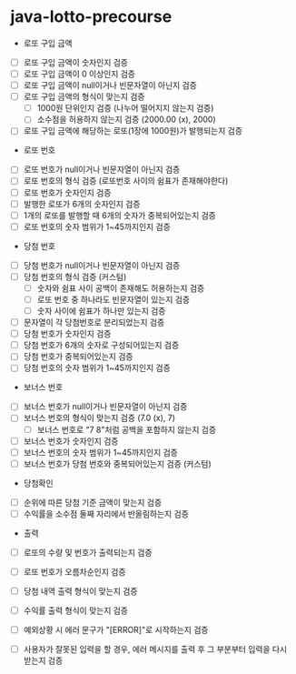 # java-lotto-precourse

* 로또 구입 금액
- [ ] 로또 구입 금액이 숫자인지 검증
- [ ] 로또 구입 금액이 0 이상인지 검증
- [ ] 로또 구입 금액이 null이거나 빈문자열이 아닌지 검증
- [ ] 로또 구입 금액의 형식이 맞는지 검증
  - [ ] 1000원 단위인지 검증 (나누어 떨어지지 않는지 검증)
  - [ ] 소수점을 허용하지 않는지 검증 (2000.00 (x), 2000)
- [ ] 로또 구입 금액에 해당하는 로또(1장에 1000원)가 발행되는지 검증

* 로또 번호 
- [ ] 로또 번호가 null이거나 빈문자열이 아닌지 검증
- [ ] 로또 번호의 형식 검증 (로또번호 사이의 쉼표가 존재해야한다)
- [ ] 로또 번호가 숫자인지 검증
- [ ] 발행한 로또가 6개의 숫자인지 검증
- [ ] 1개의 로또를 발행할 때 6개의 숫자가 중복되어있는지 검증
- [ ] 로또 번호의 숫자 범위가 1~45까지인지 검증

* 당첨 번호
- [ ] 당첨 번호가 null이거나 빈문자열이 아닌지 검증
- [ ] 당첨 번호의 형식 검증 (커스텀)
    - [ ] 숫자와 쉼표 사이 공백이 존재해도 허용하는지 검증
    - [ ] 로또 번호 중 하나라도 빈문자열이 있는지 검증
    - [ ] 숫자 사이에 쉼표가 하나만 있는지 검증
- [ ] 문자열이 각 당첨번호로 분리되었는지 검증
- [ ] 당첨 번호가 숫자인지 검증
- [ ] 당첨 번호가 6개의 숫자로 구성되어있는지 검증
- [ ] 당첨 번호가 중복되어있는지 검증
- [ ] 당첨 번호의 숫자 범위가 1~45까지인지 검증

* 보너스 번호
- [ ] 보너스 번호가 null이거나 빈문자열이 아닌지 검증
- [ ] 보너스 번호의 형식이 맞는지 검증 (7.0 (x), 7)
  - [ ] 보너스 번호로 "7 8"처럼 공백을 포함하지 않는지 검증
- [ ] 보너스 번호가 숫자인지 검증
- [ ] 보너스 번호의 숫자 범위가 1~45까지인지 검증
- [ ] 보너스 번호가 당첨 번호와 중복되어있는지 검증 (커스텀)

* 당첨확인
- [ ] 순위에 따른 당첨 기준 금액이 맞는지 검증
- [ ] 수익률을 소수점 둘째 자리에서 반올림하는지 검증

* 출력
- [ ] 로또의 수량 및 번호가 출력되는지 검증
- [ ] 로또 번호가 오름차순인지 검증
- [ ] 당첨 내역 출력 형식이 맞는지 검증
- [ ] 수익률 출력 형식이 맞는지 검증
- [ ] 예외상황 시 에러 문구가 "[ERROR]"로 시작하는지 검증


- [ ] 사용자가 잘못된 입력을 할 경우, 에러 메시지를 출력 후 그 부분부터 입력을 다시 받는지 검증